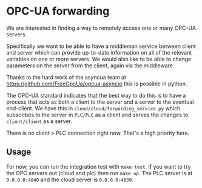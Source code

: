 # OPC-UA forwarding

We are interested in finding a way to remotely access one or many 
OPC-UA servers. 

Specifically we want to be able to have a middleman service between client and server which can provide up-to-date
information on all of the relevant variables on one or more servers. We would also like to be able to change parameters
on the server from the client, again via the middleware. 

Thanks to the hard work of the asyncua team at https://github.com/FreeOpcUa/opcua-asyncio 
this is possible in python. 

The OPC-UA standard indicates that the best way to do this is to have a process that acts as both a client to the server
and a server to the eventual end-client. We have this in `cloud/cloud/forwarding_service.py` which subscribes to the server
in `PLC/PLC` as a client and serves the changes to `client/client` as a server.

There is no client > PLC connection right now. That's a high priority here.

## Usage
For now, you can run the integration test with `make test`. If you want to try the OPC servers out (cloud and plc) then 
run `make up`. The PLC server is at `0.0.0.0:4840` and the cloud server is `0.0.0.0:4839`.
